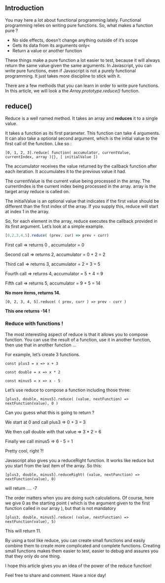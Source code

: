 ## Introduction

You may here a lot about functional programming lately. Functional programming relies on writing pure functions. So, what makes a function pure ?

 - No side effects, doesn’t change anything outside of it’s scope</li>
 - Gets its data from its arguments only<
 - Return a value or another function

These things make a pure function a lot easier to test, because it will always return the same value given the same arguments. In Javascript, you can write pure functions, even if Javascript is not a purely functional programming. It just takes more discipline to stick with it.

There are a few methods that you can learn in order to write pure functions. In this article, we will look a the *Array.prototype.reduce()* function.

## reduce()

Reduce is a well named method. It takes an array and **reduces** it to a single value.

It takes a function as its first parameter. This function can take 4 arguments. It can also take a optional second argument, which is the initial value to the first call of the function. Like so :

`[0, 1, 2, 3].reduce( function( accumulator, currentValue, currentIndex, array ){}, [ initialValue ])`

The accumulator receives the value returned by the callback function after each iteration. It accumulates it to the previous value it had.

The currentValue is the current value being processed in the array.
The currentIndex is the current index being processed in the array.
array is the target array reduce is called on.

The initialValue is an optional value that indicates if the first value should be different than the first index of the array. If you supply this, reduce will start at index 1 in the array.

So, for each element in the array, reduce executes the callback provided in its first argument.
Let’s look at a simple example.
```javascript runnable
[0,2,3,4,5].reduce( (prev, cur) => prev + curr) 
```
First call =&gt; returns 0 , accumulator = 0

Second call =&gt; returns 2, accumulator = 0 + 2 = 2

Third call =&gt; returns 3, accumulator = 2 + 3 = 5

Fourth call =&gt; returns 4, accumulator = 5 + 4 = 9

Fifth call =&gt; returns 5, accumulator = 9 + 5 = 14

<strong>No more items, returns 14.</strong>
<pre><code>[0, 2, 3, 4, 5].reduce( ( prev, curr ) =&gt; prev - curr ) 
</code></pre>
<strong>This one returns -14 !</strong>
<h3>Reduce with functions !</h3>
The most interesting aspect of reduce is that it allows you to compose function. You can use the result of a function, use it in another function, then use that in another function …

For example, let’s create 3 functions.
<pre><code>const plus3 = x =&gt; x + 3

const double = x =&gt; x * 2

const minus5 = x =&gt; x - 5
</code></pre>
Let’s use reduce to compose a function including those three:
<pre><code>[plus3, double, minus5].reduce( (value, nextFunction) =&gt; nextFunction(value), 0 )
</code></pre>
Can you guess what this is going to return ?

We start at 0 and call plus3 =&gt; 0 + 3 = 3

We then call double with that value =&gt; 3 * 2 = 6

Finally we call minus5 =&gt; 6 - 5 = 1

Pretty cool, right ?!

Javascript also gives you a reduceRight function. It works like reduce but you start from the last item of the array. So this:
<pre><code>[plus3, double, minus5].reduceRight( (value, nextFunction) =&gt; nextFunction(value), 0)
</code></pre>
will return …. -7

The order matters when you are doing such calculations. Of course, here we give 0 as the starting point ( which is the argument given to the first function called in our array ), but that is not mandatory
<pre><code>[plus3, double, minus5].reduce( (value, nextFunction) =&gt; nextFunction(value), 5)
</code></pre>
This will return 11.

By using a tool like reduce, you can create small functions and easily combine them to create more complicated and complete functions. Creating small functions makes them easier to test, easier to debug and assures you that they only do one thing.

I hope this article gives you an idea of the power of the reduce function!

Feel free to share and comment.
Have a nice day!
